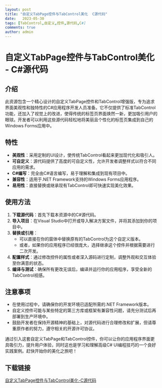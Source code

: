 ```yaml
---
layout: post
title: "自定义TabPage控件与TabControl美化  C源代码"
date:   2023-05-30
tags: [TabControl,自定义,控件,源代码,C#]
comments: true
author: admin
---
```

# 自定义TabPage控件与TabControl美化 - C#源代码

## 介绍

此资源包含一个精心设计的自定义TabPage控件和TabControl增强版，专为追求界面美观性和独特性的C#应用程序开发人员准备。它不仅提供了标准TabControl功能，还加入了视觉上的改进，使得传统的标签页界面焕然一新，更加吸引用户的眼球。开发者可以利用这些源代码轻松地将美丽且个性化的标签页集成到自己的Windows Forms应用中。

## 特性

- **美观性**：采用定制的UI设计，使传统TabControl看起来更加现代化和吸引人。
- **可自定义**：源代码提供了高度的可自定义性，允许开发者调整样式以符合不同应用的需求。
- **C#编写**：完全由C#语言编写，易于理解和集成到现有项目中。
- **兼容性**：适用于.NET Framework支持的Windows Forms应用程序。
- **易用性**：直接替换或继承现有TabControl即可快速实现美化效果。

## 使用方法

1. **下载源代码**：首先下载本资源中的C#源代码。
2. **导入项目**：在Visual Studio中打开或导入解决方案文件，并将其添加到你的项目中。
3. **替换或引用**：
   - 可以直接在你的窗体中替换原有的TabControl为这个自定义版本。
   - 或者，如果你的应用程序已经很庞大，选择继承这个控件并根据需要进行二次开发。
4. **配置样式**：通过修改控件的属性或者深入源码进行定制，调整外观和交互体验至你满意的状态。
5. **编译与测试**：确保所有更改无误后，编译并运行你的应用程序，享受全新的TabControl视感。

## 注意事项

- 在使用过程中，请确保你的开发环境已适配所需的.NET Framework版本。
- 自定义控件可能与某些特定的第三方库或框架有兼容性问题，请充分测试后再部署到生产环境中。
- 鼓励开发者在保持开源精神的基础上，对源代码进行合理修改和扩展，但请尊重原作者的努力，遵守相关的开源许可协议。

通过引入这套自定义TabPage和TabControl控件，你可以让你的应用程序界面更具吸引力，提升用户体验，同时这也是学习和理解高级C# UI编程技巧的一个良好实践案例。赶快开始你的美化之旅吧！

## 下载链接

[自定义TabPage控件与TabControl美化-C源代码](https://pan.quark.cn/s/b12232da6fcf)